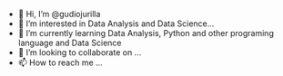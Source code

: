 - 👋 Hi, I’m @gudiojurilla
- 👀 I’m interested in Data Analysis and Data Science...
- 🌱 I’m currently learning Data Analysis, Python and other programing language and Data Science
- 💞️ I’m looking to collaborate on ...
- 📫 How to reach me ...

<!---
gudiojurilla/gudiojurilla is a ✨ special ✨ repository because its `README.md` (this file) appears on your GitHub profile.
You can click the Preview link to take a look at your changes.
--->

